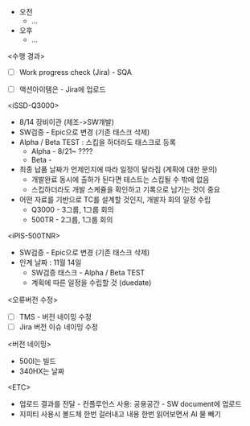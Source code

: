 - 오전
	- ...
- 오후
	- ...

<수행 경과>
- [ ] Work progress check (Jira) - SQA

- [ ] 액션아이템은 - Jira에 업로드

\<iSSD-Q3000>
- 8/14 장비이관 (제조->SW개발)
- SW검증 - Epic으로 변경 (기존 태스크 삭제)
- Alpha / Beta TEST : 스킵을 하더라도 태스크로 등록
	- Alpha - 8/21~ ????
	- Beta - 
- 최종 납품 날짜가 언제인지에 따라 일정이 달라짐 (계획에 대한 문의)
	- 개발완료 동시에 출하가 된다면 테스트는 스킵될 수 밖에 없음
	- 스킵하더라도 개발 스케쥴을 확인하고 기록으로 남기는 것이 중요
- 어떤 자료를 기반으로 TC를 설계할 것인지, 개발자 회의 일정 수립
	- Q3000 - 3그룹, 1그룹 회의
	- 500TR - 2그룹, 1그룹 회의

\<iPIS-500TNR>
- SW검증 - Epic으로 변경 (기존 태스크 삭제)
- 인계 날짜 : 11월 14일
	- SW검증 태스크 - Alpha / Beta TEST
	- 계획에 따른 일정을 수립할 것 (duedate)

<오류버전 수정>
- [ ] TMS - 버전 네이밍 수정
- [ ] Jira 버전 이슈 네이밍 수정

<버전 네이밍>
- 500I는 빌드
- 340HX는 날짜

\<ETC>
- 업로드 결과를 전달 - 컨플루언스 사용: 공용공간 - SW document에 업로드
- 지피티 사용시 볼드체 한번 걸러내고 내용 한번 읽어보면서 AI 물 빼기
